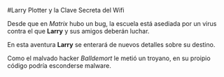 #Larry Plotter y la Clave Secreta del Wifi

Desde que en *Matrix* hubo un bug, la escuela está asediada por un virus contra el que
**Larry** y sus amigos deberán luchar.

En esta aventura **Larry** se enterará de nuevos detalles sobre su destino.

Como el malvado hacker *Balldemort* le metió un troyano,
en su proipio código podría esconderse malware.


